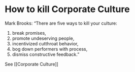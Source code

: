 # How to kill Corporate Culture


Mark Brooks: “There are five ways to kill your culture: 
1) break promises, 
2) promote undeserving people, 
3) incentivized cutthroat behavior, 
4) bog down performers with process, 
5) dismiss constructive feedback.”



See [[Corporate Culture]]